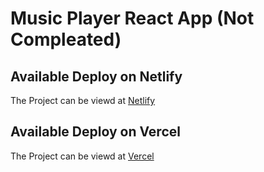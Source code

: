 # Music Player React App (Not Compleated)

## Available Deploy on Netlify

The Project can be viewd at [Netlify]()

## Available Deploy on Vercel

The Project can be viewd at [Vercel]()
